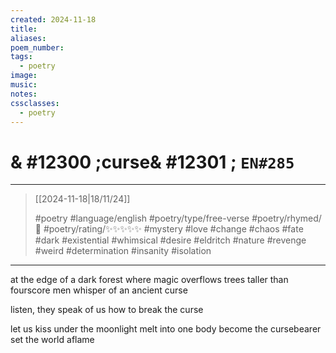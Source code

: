 ```yaml
---
created: 2024-11-18
title:
aliases:
poem_number:
tags:
  - poetry
image:
music:
notes:
cssclasses:
  - poetry
---
```

# & #12300 ;curse& #12301 ; `EN#285`

---

> [[2024-11-18|18/11/24]]
> 
> #poetry 
> #language/english 
> #poetry/type/free-verse 
> #poetry/rhymed/🔴 
> #poetry/rating/✨✨✨✨✨ 
> #mystery #love #change #chaos #fate #dark #existential #whimsical #desire #eldritch #nature #revenge #weird #determination #insanity #isolation 

---

at the edge of a dark forest
where magic overflows
trees taller than fourscore men
whisper of an ancient curse 

listen, they speak of us
how to break the curse

let us kiss under the moonlight
melt into one body
become the cursebearer
set the world aflame